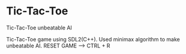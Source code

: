 # Tic-Tac-Toe
Tic-Tac-Toe unbeatable AI

Tic-Tac-Toe game using SDL2(C++). Used minimax algorithm to make unbeatable AI.
RESET GAME --> CTRL + R  
